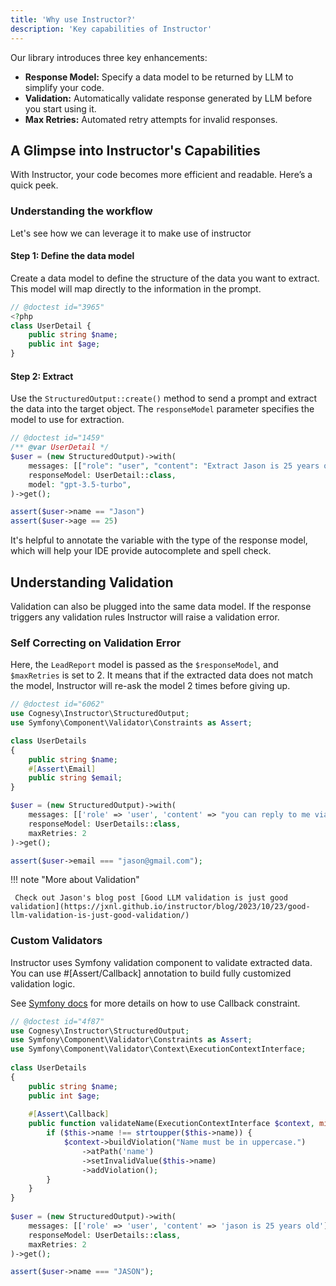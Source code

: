 ```yaml
---
title: 'Why use Instructor?'
description: 'Key capabilities of Instructor'
---
```


Our library introduces three key enhancements:

- **Response Model:** Specify a data model to be returned by LLM to simplify your code.
- **Validation:** Automatically validate response generated by LLM before you start using it.
- **Max Retries:** Automated retry attempts for invalid responses.


## A Glimpse into Instructor's Capabilities

With Instructor, your code becomes more efficient and readable. Here’s a quick peek.


### Understanding the workflow

Let's see how we can leverage it to make use of instructor


#### Step 1: Define the data model

Create a data model to define the structure of the data you want to extract. This model will map directly to the information in the prompt.

```php
// @doctest id="3965"
<?php
class UserDetail {
    public string $name;
    public int $age;
}
```

#### Step 2: Extract

Use the `StructuredOutput::create()` method to send a prompt and extract the data into the target object. The `responseModel` parameter specifies the model to use for extraction.

```php
// @doctest id="1459"
/** @var UserDetail */
$user = (new StructuredOutput)->with(
    messages: [["role": "user", "content": "Extract Jason is 25 years old"]],
    responseModel: UserDetail::class,
    model: "gpt-3.5-turbo",
)->get();

assert($user->name == "Jason")
assert($user->age == 25)
```

It's helpful to annotate the variable with the type of the response model, which will help your IDE provide autocomplete and spell check.




## Understanding Validation

Validation can also be plugged into the same data model. If the response triggers any validation rules Instructor will raise a validation error.


### Self Correcting on Validation Error

Here, the `LeadReport` model is passed as the `$responseModel`, and `$maxRetries` is set to 2. It means that if the extracted data does not match the model, Instructor will re-ask the model 2 times before giving up.

```php
// @doctest id="6062"
use Cognesy\Instructor\StructuredOutput;
use Symfony\Component\Validator\Constraints as Assert;

class UserDetails
{
    public string $name;
    #[Assert\Email]
    public string $email;
}

$user = (new StructuredOutput)->with(
    messages: [['role' => 'user', 'content' => "you can reply to me via jason@gmailcom -- Jason"]],
    responseModel: UserDetails::class,
    maxRetries: 2
)->get();

assert($user->email === "jason@gmail.com");
```

!!! note "More about Validation"

     Check out Jason's blog post [Good LLM validation is just good validation](https://jxnl.github.io/instructor/blog/2023/10/23/good-llm-validation-is-just-good-validation/)


### Custom Validators

Instructor uses Symfony validation component to validate extracted data. You can use #[Assert/Callback] annotation to build fully customized validation logic.

See [Symfony docs](https://symfony.com/doc/current/reference/constraints/Callback.html) for more details on how to use Callback constraint.

```php
// @doctest id="4f87"
use Cognesy\Instructor\StructuredOutput;
use Symfony\Component\Validator\Constraints as Assert;
use Symfony\Component\Validator\Context\ExecutionContextInterface;
    
class UserDetails
{
    public string $name;
    public int $age;
    
    #[Assert\Callback]
    public function validateName(ExecutionContextInterface $context, mixed $payload) {
        if ($this->name !== strtoupper($this->name)) {
            $context->buildViolation("Name must be in uppercase.")
                ->atPath('name')
                ->setInvalidValue($this->name)
                ->addViolation();
        }
    }
}
    
$user = (new StructuredOutput)->with(
    messages: [['role' => 'user', 'content' => 'jason is 25 years old']],
    responseModel: UserDetails::class,
    maxRetries: 2
)->get();

assert($user->name === "JASON");
```
